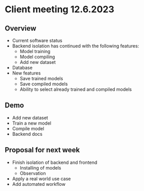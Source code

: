 # Client meeting 12.6.2023

## Overview

- Current software status
- Backend isolation has continued with the following features:
  - Model training
  - Model compiling
  - Add new dataset
- Database
- New features
  - Save trained models
  - Save compiled models
  - Ability to select already trained and compiled models

## Demo

- Add new dataset
- Train a new model
- Compile model
- Backend docs

## Proposal for next week

- Finish isolation of backend and frontend
  - Installing of models
  - Observation
- Apply a real world use case
- Add automated workflow
